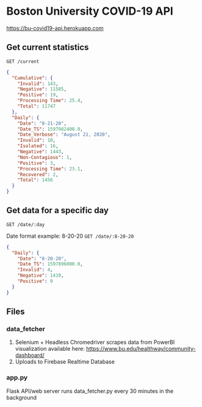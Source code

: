 # Boston University COVID-19 API
https://bu-covid19-api.herokuapp.com

## Get current statistics
`GET /current`
```json
{
  "Cumulative": {
    "Invalid": 143, 
    "Negative": 11585, 
    "Positive": 19, 
    "Processing Time": 25.4, 
    "Total": 11747
  }, 
  "Daily": {
    "Date": "8-21-20", 
    "Date_TS": 1597982400.0, 
    "Date_Verbose": "August 21, 2020", 
    "Invalid": 10, 
    "Isolated": 16, 
    "Negative": 1443, 
    "Non-Contagious": 1, 
    "Positive": 3, 
    "Processing Time": 23.1, 
    "Recovered": 2, 
    "Total": 1456
  }
}
```

## Get data for a specific day
`GET /date/:day`

Date format example: 8-20-20
`GET /date/:8-20-20`

```json
{
  "Daily": {
    "Date": "8-20-20", 
    "Date_TS": 1597896000.0, 
    "Invalid": 4, 
    "Negative": 1410, 
    "Positive": 0
  }
}
```

## Files 
### data_fetcher

1) Selenium + Headless Chromedriver scrapes data from PowerBI visualization available here: https://www.bu.edu/healthway/community-dashboard/
2) Uploads to Firebase Realtime Database 

### app.py 

Flask API/web server
runs data_fetcher.py every 30 minutes in the background 
